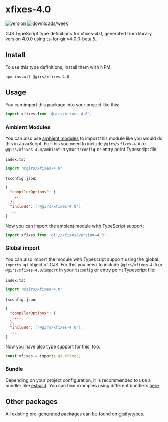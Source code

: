 
# xfixes-4.0

![version](https://img.shields.io/npm/v/@girs/xfixes-4.0)
![downloads/week](https://img.shields.io/npm/dw/@girs/xfixes-4.0)


GJS TypeScript type definitions for xfixes-4.0, generated from library version 4.0.0 using [ts-for-gir](https://github.com/gjsify/ts-for-gir) v4.0.0-beta.5.


## Install

To use this type definitions, install them with NPM:
```bash
npm install @girs/xfixes-4.0
```

## Usage

You can import this package into your project like this:
```ts
import xfixes from '@girs/xfixes-4.0';
```

### Ambient Modules

You can also use [ambient modules](https://github.com/gjsify/ts-for-gir/tree/main/packages/cli#ambient-modules) to import this module like you would do this in JavaScript.
For this you need to include `@girs/xfixes-4.0` or `@girs/xfixes-4.0/ambient` in your `tsconfig` or entry point Typescript file:

`index.ts`:
```ts
import '@girs/xfixes-4.0'
```

`tsconfig.json`:
```json
{
  "compilerOptions": {
    ...
  },
  "include": ["@girs/xfixes-4.0"],
  ...
}
```

Now you can import the ambient module with TypeScript support: 

```ts
import xfixes from 'gi://xfixes?version=4.0';
```

### Global import

You can also import the module with Typescript support using the global `imports.gi` object of GJS.
For this you need to include `@girs/xfixes-4.0` or `@girs/xfixes-4.0/import` in your `tsconfig` or entry point Typescript file:

`index.ts`:
```ts
import '@girs/xfixes-4.0'
```

`tsconfig.json`:
```json
{
  "compilerOptions": {
    ...
  },
  "include": ["@girs/xfixes-4.0"],
  ...
}
```

Now you have also type support for this, too:

```ts
const xfixes = imports.gi.xfixes;
```

### Bundle

Depending on your project configuration, it is recommended to use a bundler like [esbuild](https://esbuild.github.io/). You can find examples using different bundlers [here](https://github.com/gjsify/ts-for-gir/tree/main/examples).

## Other packages

All existing pre-generated packages can be found on [gjsify/types](https://github.com/gjsify/types).

